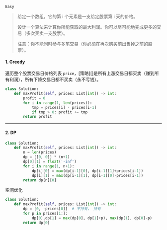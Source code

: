 `Easy`

> 给定一个数组，它的第 i 个元素是一支给定股票第 i 天的价格。
>
> 设计一个算法来计算你所能获取的最大利润。你可以尽可能地完成更多的交易（多次买卖一支股票）。
>
> 注意：你不能同时参与多笔交易（你必须在再次购买前出售掉之前的股票）。
>

#### 1. Greedy

遍历整个股票交易日价格列表 `price`，[策略][]是所有上涨交易日都买卖（赚到所有利润），所有下降交易日都不买卖（永不亏钱）。

```python
class Solution:
    def maxProfit(self, prices: List[int]) -> int:
        profit = 0
        for i in range(1, len(prices)):
            tmp = prices[i] - prices[i-1]
            if tmp > 0: profit += tmp
        return profit
```



---

#### 2. DP

```python
class Solution:
    def maxProfit(self, prices: List[int]) -> int:
        n = len(prices)
        dp = [[0, 0]] * (n+1)
        dp[0][1] = float('-inf')
        for i in range(1, n+1):
            dp[i][0] = max(dp[i-1][0], dp[i-1][1]+prices[i-1])
            dp[i][1] = max(dp[i-1][1], dp[i-1][0]-prices[i-1])
        return dp[n][0]
```

空间优化

```python
class Solution:
    def maxProfit(self, prices: List[int]) -> int:
        dp = [0, -prices[0]]  # 不持有， 持有 
        for p in prices[1:]: 
            dp[0],dp[1] = max(dp[0], dp[1]+p), max(dp[1], dp[0]-p)
        return dp[0]
```

